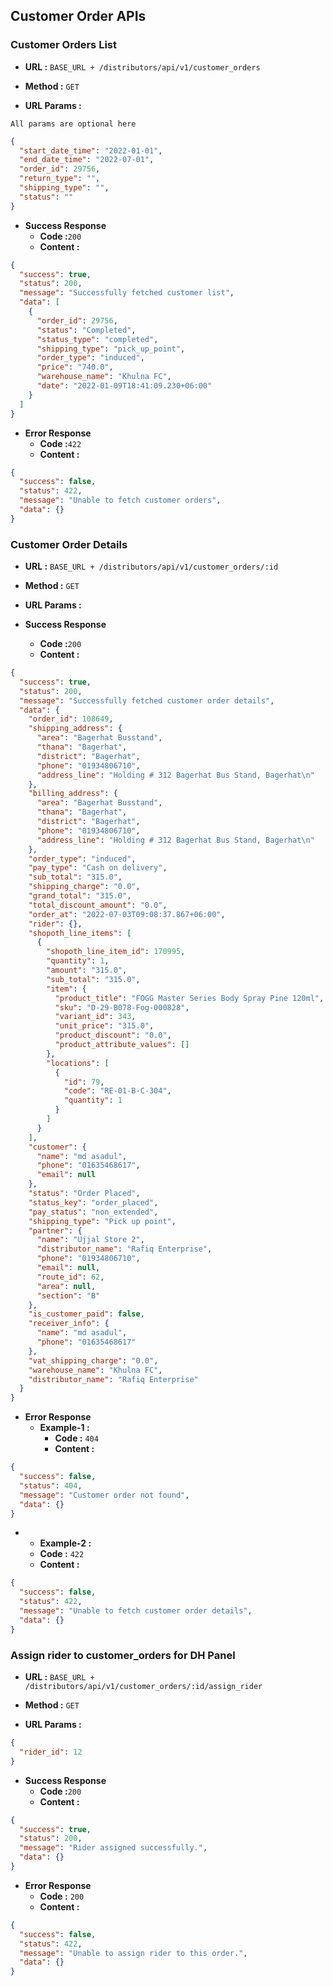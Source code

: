 **Customer Order APIs**
----

### Customer Orders List

* **URL :** `BASE_URL + /distributors/api/v1/customer_orders`
* **Method :** `GET`

* **URL Params :**

`All params are optional here`

```json
{
  "start_date_time": "2022-01-01",
  "end_date_time": "2022-07-01",
  "order_id": 29756,
  "return_type": "",
  "shipping_type": "",
  "status": ""
}
```

* **Success Response**
    * **Code :**`200`
    * **Content :**

```json
{
  "success": true,
  "status": 200,
  "message": "Successfully fetched customer list",
  "data": [
    {
      "order_id": 29756,
      "status": "Completed",
      "status_type": "completed",
      "shipping_type": "pick_up_point",
      "order_type": "induced",
      "price": "740.0",
      "warehouse_name": "Khulna FC",
      "date": "2022-01-09T18:41:09.230+06:00"
    }
  ]
}
```

* **Error Response**
    * **Code :**`422`
    * **Content :**

```json
{
  "success": false,
  "status": 422,
  "message": "Unable to fetch customer orders",
  "data": {}
}
```

### Customer Order Details

* **URL :** `BASE_URL + /distributors/api/v1/customer_orders/:id`

* **Method :** `GET`

* **URL Params :**

* **Success Response**
    * **Code :**`200`
    * **Content :**

```json
{
  "success": true,
  "status": 200,
  "message": "Successfully fetched customer order details",
  "data": {
    "order_id": 108649,
    "shipping_address": {
      "area": "Bagerhat Busstand",
      "thana": "Bagerhat",
      "district": "Bagerhat",
      "phone": "01934806710",
      "address_line": "Holding # 312 Bagerhat Bus Stand, Bagerhat\n"
    },
    "billing_address": {
      "area": "Bagerhat Busstand",
      "thana": "Bagerhat",
      "district": "Bagerhat",
      "phone": "01934806710",
      "address_line": "Holding # 312 Bagerhat Bus Stand, Bagerhat\n"
    },
    "order_type": "induced",
    "pay_type": "Cash on delivery",
    "sub_total": "315.0",
    "shipping_charge": "0.0",
    "grand_total": "315.0",
    "total_discount_amount": "0.0",
    "order_at": "2022-07-03T09:08:37.867+06:00",
    "rider": {},
    "shopoth_line_items": [
      {
        "shopoth_line_item_id": 170995,
        "quantity": 1,
        "amount": "315.0",
        "sub_total": "315.0",
        "item": {
          "product_title": "FOGG Master Series Body Spray Pine 120ml",
          "sku": "D-29-B078-Fog-000828",
          "variant_id": 343,
          "unit_price": "315.0",
          "product_discount": "0.0",
          "product_attribute_values": []
        },
        "locations": [
          {
            "id": 79,
            "code": "RE-01-B-C-304",
            "quantity": 1
          }
        ]
      }
    ],
    "customer": {
      "name": "md asadul",
      "phone": "01635468617",
      "email": null
    },
    "status": "Order Placed",
    "status_key": "order_placed",
    "pay_status": "non_extended",
    "shipping_type": "Pick up point",
    "partner": {
      "name": "Ujjal Store 2",
      "distributor_name": "Rafiq Enterprise",
      "phone": "01934806710",
      "email": null,
      "route_id": 62,
      "area": null,
      "section": "B"
    },
    "is_customer_paid": false,
    "receiver_info": {
      "name": "md asadul",
      "phone": "01635468617"
    },
    "vat_shipping_charge": "0.0",
    "warehouse_name": "Khulna FC",
    "distributor_name": "Rafiq Enterprise"
  }
}
```

* **Error Response**
    * **Example-1 :**
        * **Code :** `404`
        * **Content :**

```json
{
  "success": false,
  "status": 404,
  "message": "Customer order not found",
  "data": {}
}
```

*
    * **Example-2 :**
    * **Code :** `422`
    * **Content :**

```json
{
  "success": false,
  "status": 422,
  "message": "Unable to fetch customer order details",
  "data": {}
}
```

### Assign rider to customer_orders for DH Panel

* **URL :** `BASE_URL + /distributors/api/v1/customer_orders/:id/assign_rider`

* **Method :** `GET`

* **URL Params :**

```json
{
  "rider_id": 12
}
```

* **Success Response**
    * **Code :**`200`
    * **Content :**

```json
{
  "success": true,
  "status": 200,
  "message": "Rider assigned successfully.",
  "data": {}
}
```

* **Error Response**
    * **Code :** `200`
    * **Content :**

```json
{
  "success": false,
  "status": 422,
  "message": "Unable to assign rider to this order.",
  "data": {}
}
```
